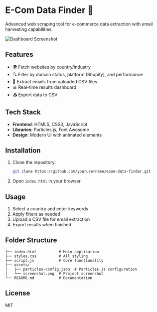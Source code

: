 # E-Com Data Finder 🚀

Advanced web scraping tool for e-commerce data extraction with email harvesting capabilities.

![Dashboard Screenshot](.nightout\assets\img.png)

## Features
- 🌍 Fetch websites by country/industry
- 🔍 Filter by domain status, platform (Shopify), and performance
- 📧 Extract emails from uploaded CSV files
- 📊 Real-time results dashboard
- 📤 Export data to CSV

## Tech Stack
- **Frontend**: HTML5, CSS3, JavaScript
- **Libraries**: Particles.js, Font Awesome
- **Design**: Modern UI with animated elements

## Installation
1. Clone the repository:
   ```bash
   git clone https://github.com/yourusername/ecom-data-finder.git
   ```
2. Open `index.html` in your browser.

## Usage
1. Select a country and enter keywords
2. Apply filters as needed
3. Upload a CSV file for email extraction
4. Export results when finished

## Folder Structure
```
├── index.html          # Main application
├── styles.css          # All styling
├── script.js           # Core functionality
├── assets/
│   ├── particles-config.json  # Particles.js configuration
│   └── screenshot.png  # Project screenshot
└── README.md           # Documentation
```

## License
MIT
